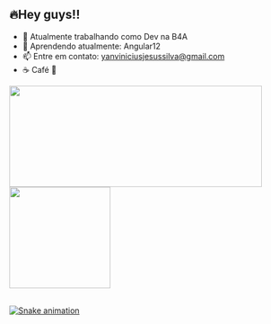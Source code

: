 
<h2>🔥Hey guys!!</h2>

- 🔭 Atualmente trabalhando como Dev na B4A
- 🌱 Aprendendo atualmente: Angular12
- 📫 Entre em contato: yanviniciusjesussilva@gmail.com
- ☕ Café 🖤 

<div align="left">
  <a href="https://github.com/YanViniciusSilva">
  <img height="180em" width="450em" src="https://github-readme-stats.vercel.app/api?username=YanViniciusSilva&show_icons=true&theme=radical&include_all_commits=true&count_private=true"/>
</div>
 
<div>
  <img height="180em" src="https://github-readme-stats.vercel.app/api/top-langs/?username=YanViniciusSilva&layout=compact&langs_count=7&theme=radical"/>
</div>

</br>

<!-- ![Anurag's GitHub stats](https://github-readme-stats.vercel.app/api?username=YanViniciusSilva&show_icons=true&theme=radical); -->


![Snake animation](https://github.com/YanViniciusSilva/YanViniciusSilva/blob/output/github-contribution-grid-snake.svg)





